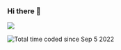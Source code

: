 ### Hi there 👋

![](https://github-readme-stats.vercel.app/api?username=RT19702)

<a href="https://wakatime.com/@612b4793-5263-42e7-bd30-ab9033b37519"></a>

<img src="https://wakatime.com/badge/user/612b4793-5263-42e7-bd30-ab9033b37519.svg" alt="Total time coded since Sep 5 2022" />

<!--START_SECTION:waka-->

<!--END_SECTION:waka-->

<!--
**RT19702/RT19702** is a ✨ _special_ ✨ repository because its `README.md` (this file) appears on your GitHub profile.

Here are some ideas to get you started:

- 🔭 I’m currently working on ...
- 🌱 I’m currently learning ...
- 👯 I’m looking to collaborate on ...
- 🤔 I’m looking for help with ...
- 💬 Ask me about ...
- 📫 How to reach me: ...
- 😄 Pronouns: ...
- ⚡ Fun fact: ...
-->

